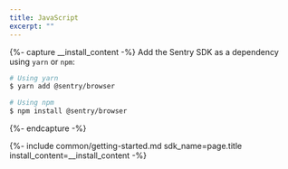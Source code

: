 ```yaml
---
title: JavaScript
excerpt: ""
---
```


{%- capture __install_content -%}
Add the Sentry SDK as a dependency using `yarn` or `npm`:

```bash
# Using yarn
$ yarn add @sentry/browser

# Using npm
$ npm install @sentry/browser
```
{%- endcapture -%}

{%- include common/getting-started.md 
sdk_name=page.title
install_content=__install_content -%}